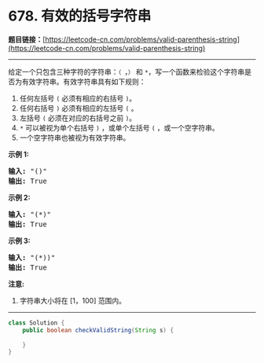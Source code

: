 # 678. 有效的括号字符串

**题目链接：**[https://leetcode-cn.com/problems/valid-parenthesis-string](https://leetcode-cn.com/problems/valid-parenthesis-string)

---

<div class="content__1Y2H">
 <div class="notranslate">
  <p>给定一个只包含三种字符的字符串：<code>（&nbsp;</code>，<code>）</code>&nbsp;和 <code>*</code>，写一个函数来检验这个字符串是否为有效字符串。有效字符串具有如下规则：</p> 
  <ol> 
   <li>任何左括号 <code>(</code>&nbsp;必须有相应的右括号 <code>)</code>。</li> 
   <li>任何右括号 <code>)</code>&nbsp;必须有相应的左括号 <code>(</code>&nbsp;。</li> 
   <li>左括号 <code>(</code> 必须在对应的右括号之前 <code>)</code>。</li> 
   <li><code>*</code>&nbsp;可以被视为单个右括号 <code>)</code>&nbsp;，或单个左括号 <code>(</code>&nbsp;，或一个空字符串。</li> 
   <li>一个空字符串也被视为有效字符串。</li> 
  </ol> 
  <p><strong>示例 1:</strong></p> 
  <pre class="language-text"><strong>输入:</strong> "()"
<strong>输出:</strong> True
</pre> 
  <p><strong>示例 2:</strong></p> 
  <pre class="language-text"><strong>输入:</strong> "(*)"
<strong>输出:</strong> True
</pre> 
  <p><strong>示例 3:</strong></p> 
  <pre class="language-text"><strong>输入:</strong> "(*))"
<strong>输出:</strong> True
</pre> 
  <p><strong>注意:</strong></p> 
  <ol> 
   <li>字符串大小将在 [1，100] 范围内。</li> 
  </ol> 
 </div>
</div>

---

```java
class Solution {
    public boolean checkValidString(String s) {
        
    }
}
```